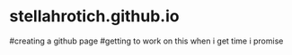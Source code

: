 # stellahrotich.github.io
#creating a github page
#getting to work on this when i get time i promise
